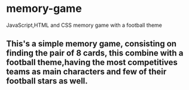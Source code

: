 # memory-game
JavaScript,HTML and CSS memory game with a football theme
## This's a simple memory game, consisting on finding the pair of 8 cards, this combine with a football theme,having the most competitives teams as main characters and few of their football stars as well.
